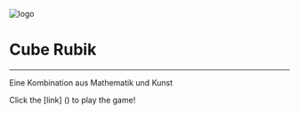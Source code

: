 ![logo](https://github.com/MilaGrishkova/Cube/raw/main/Cube.jpg)
# Cube Rubik
________
Eine Kombination aus Mathematik und Kunst

Click the [link] () to play the game!
